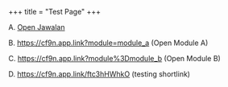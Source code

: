 +++
title = "Test Page"
+++

A. <a href="jawalan://open">Open Jawalan</a>

B. <a href="https://cf9n.app.link?module=module_a">https://cf9n.app.link?module=module_a</a> (Open Module A)

C. <a href="https://cf9n.app.link?module%3Dmodule_b">https://cf9n.app.link?module%3Dmodule_b</a> (Open Module B)

D. <a href="https://cf9n.app.link/ftc3hHWhkO">https://cf9n.app.link/ftc3hHWhkO</a> (testing shortlink)




